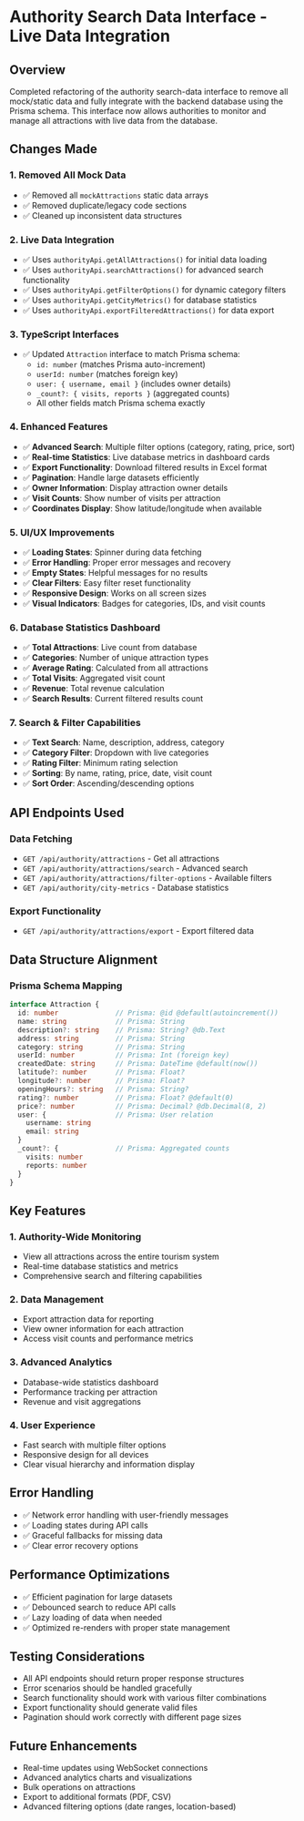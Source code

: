 # Authority Search Data Interface - Live Data Integration

## Overview
Completed refactoring of the authority search-data interface to remove all mock/static data and fully integrate with the backend database using the Prisma schema. This interface now allows authorities to monitor and manage all attractions with live data from the database.

## Changes Made

### 1. Removed All Mock Data
- ✅ Removed all `mockAttractions` static data arrays
- ✅ Removed duplicate/legacy code sections
- ✅ Cleaned up inconsistent data structures

### 2. Live Data Integration
- ✅ Uses `authorityApi.getAllAttractions()` for initial data loading
- ✅ Uses `authorityApi.searchAttractions()` for advanced search functionality
- ✅ Uses `authorityApi.getFilterOptions()` for dynamic category filters
- ✅ Uses `authorityApi.getCityMetrics()` for database statistics
- ✅ Uses `authorityApi.exportFilteredAttractions()` for data export

### 3. TypeScript Interfaces
- ✅ Updated `Attraction` interface to match Prisma schema:
  - `id: number` (matches Prisma auto-increment)
  - `userId: number` (matches foreign key)
  - `user: { username, email }` (includes owner details)
  - `_count?: { visits, reports }` (aggregated counts)
  - All other fields match Prisma schema exactly

### 4. Enhanced Features
- ✅ **Advanced Search**: Multiple filter options (category, rating, price, sort)
- ✅ **Real-time Statistics**: Live database metrics in dashboard cards
- ✅ **Export Functionality**: Download filtered results in Excel format
- ✅ **Pagination**: Handle large datasets efficiently
- ✅ **Owner Information**: Display attraction owner details
- ✅ **Visit Counts**: Show number of visits per attraction
- ✅ **Coordinates Display**: Show latitude/longitude when available

### 5. UI/UX Improvements
- ✅ **Loading States**: Spinner during data fetching
- ✅ **Error Handling**: Proper error messages and recovery
- ✅ **Empty States**: Helpful messages for no results
- ✅ **Clear Filters**: Easy filter reset functionality
- ✅ **Responsive Design**: Works on all screen sizes
- ✅ **Visual Indicators**: Badges for categories, IDs, and visit counts

### 6. Database Statistics Dashboard
- ✅ **Total Attractions**: Live count from database
- ✅ **Categories**: Number of unique attraction types
- ✅ **Average Rating**: Calculated from all attractions
- ✅ **Total Visits**: Aggregated visit count
- ✅ **Revenue**: Total revenue calculation
- ✅ **Search Results**: Current filtered results count

### 7. Search & Filter Capabilities
- ✅ **Text Search**: Name, description, address, category
- ✅ **Category Filter**: Dropdown with live categories
- ✅ **Rating Filter**: Minimum rating selection
- ✅ **Sorting**: By name, rating, price, date, visit count
- ✅ **Sort Order**: Ascending/descending options

## API Endpoints Used

### Data Fetching
- `GET /api/authority/attractions` - Get all attractions
- `GET /api/authority/attractions/search` - Advanced search
- `GET /api/authority/attractions/filter-options` - Available filters
- `GET /api/authority/city-metrics` - Database statistics

### Export Functionality
- `GET /api/authority/attractions/export` - Export filtered data

## Data Structure Alignment

### Prisma Schema Mapping
```typescript
interface Attraction {
  id: number              // Prisma: @id @default(autoincrement())
  name: string            // Prisma: String
  description?: string    // Prisma: String? @db.Text
  address: string         // Prisma: String
  category: string        // Prisma: String
  userId: number          // Prisma: Int (foreign key)
  createdDate: string     // Prisma: DateTime @default(now())
  latitude?: number       // Prisma: Float?
  longitude?: number      // Prisma: Float?
  openingHours?: string   // Prisma: String?
  rating?: number         // Prisma: Float? @default(0)
  price?: number          // Prisma: Decimal? @db.Decimal(8, 2)
  user: {                 // Prisma: User relation
    username: string
    email: string
  }
  _count?: {              // Prisma: Aggregated counts
    visits: number
    reports: number
  }
}
```

## Key Features

### 1. Authority-Wide Monitoring
- View all attractions across the entire tourism system
- Real-time database statistics and metrics
- Comprehensive search and filtering capabilities

### 2. Data Management
- Export attraction data for reporting
- View owner information for each attraction
- Access visit counts and performance metrics

### 3. Advanced Analytics
- Database-wide statistics dashboard
- Performance tracking per attraction
- Revenue and visit aggregations

### 4. User Experience
- Fast search with multiple filter options
- Responsive design for all devices
- Clear visual hierarchy and information display

## Error Handling
- ✅ Network error handling with user-friendly messages
- ✅ Loading states during API calls
- ✅ Graceful fallbacks for missing data
- ✅ Clear error recovery options

## Performance Optimizations
- ✅ Efficient pagination for large datasets
- ✅ Debounced search to reduce API calls
- ✅ Lazy loading of data when needed
- ✅ Optimized re-renders with proper state management

## Testing Considerations
- All API endpoints should return proper response structures
- Error scenarios should be handled gracefully
- Search functionality should work with various filter combinations
- Export functionality should generate valid files
- Pagination should work correctly with different page sizes

## Future Enhancements
- Real-time updates using WebSocket connections
- Advanced analytics charts and visualizations
- Bulk operations on attractions
- Export to additional formats (PDF, CSV)
- Advanced filtering options (date ranges, location-based)
